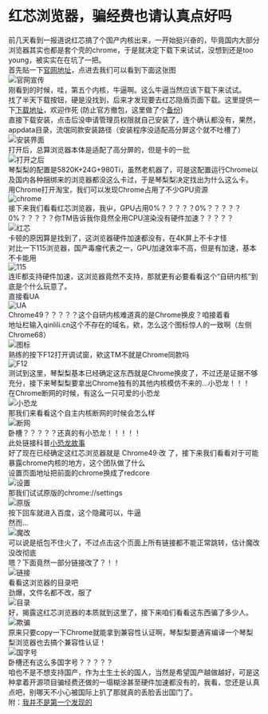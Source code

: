 # 红芯浏览器，骗经费也请认真点好吗  
前几天看到一报道说红芯搞了个国产内核出来，一开始挺兴奋的，毕竟国内大部分浏览器其实也都是套个壳的chrome，于是就决定下载下来试试，没想到还是too young，被实实在在坑了一把。  
首先贴一下[官网地址]，点进去我们可以看到下面这张图  
![官网宣传](1.webp)  
刚看到的时候，哇，第五个内核，牛逼啊。这么牛逼当然应该下载下来试试。  
找了半天下载按钮，硬是没找到，后来才发现要去红芯隐盾页面下载。这里提供一下[下载地址][]，欢迎作死  (防止官方撤包，这里做了个[备份][])  
直接下载安装，点击后没申请管理员权限就自己安装了，连个确认都没有，果然，appdata目录，流氓同款安装路径（安装程序没适配高分屏这个就不吐槽了）
![安装界面](2.webp)  
打开后，总算浏览器本体是适配了高分屏的，但是卡的一批  
![打开之后](3.webp)  
琴梨梨的配置是5820K+24G+980Ti，虽然老机器了，可是这配置运行Chrome以及国内各种捆绑来的浏览器都没这么卡过，于是琴梨梨决定找出为什么这么卡。  
用Chrome打开淘宝，我们可以发现Chrome占用了不少GPU资源  
![chrome](4.png)  
接下来我们看看红芯浏览器，我屮，GPU占用0%？？？？？0%？？？？？0%？？？？？你TM告诉我你竟然全用CPU渲染没有硬件加速？？？？？  
![红芯](5.webp)  
卡顿的原因算是找到了，这浏览器硬件加速都没有，在4K屏上不卡才怪  
对比一下115浏览器，国产毒瘤代表之一，GPU加速效率不高，但是有加速，基本不卡能用  
![115](6.webp)  
连IE都支持硬件加速，这浏览器竟然不支持，那就更有必要看看这个“自研内核”到底是个什么玩意了。  
直接看UA  
![UA](7.png)  
Chrome49？？？？？这个自研内核难道真的是Chrome换皮？咱接着看  
地址栏输入qinlili.cn这个不存在的域名，欸，怎么这个图标惊人的一致啊（左侧Chrome68）  
![图标](8.png)  
熟练的按下F12打开调试窗，欸这TM不就是Chrome同款吗  
![F12](9.png)  
测试到这里，琴梨梨基本已经确定这东西就是Chrome换皮了，不过还是证据不够充分，接下来琴梨梨要拿出Chrome独有的其他内核模仿不来的...小恐龙！！！  
在Chrome断网的时候，有这么一只可爱的小恐龙  
![小恐龙](10.png)  
那我们来看看这个自主内核断网的时候会怎么样  
![断网](11.webp)  
卧槽？？？？？还真的有小恐龙！！！！！  
此处链接科普[小恐龙故事][]  
好了现在已经确定这红芯浏览器就是  Chrome49·改 了，接下来我们看看对于可能暴露chrome内核的地方，这个团队做了什么  
设置页面地址把前面的chrome换成了redcore  
![设置](12.png)  
那我们试试原版的chrome://settings  
![原版](13.webp)  
按下回车就进入百度，这个隐藏可以，牛逼  
然而...  
![魔改](14.webp)  
可以说是纸包不住火了，不过点击这个页面上所有链接都不能正常跳转，估计魔改没改彻底  
嗯？下面竟然一部分链接改了？！！  
![链接](15.png)  
看看这浏览器的目录吧  
劲爆，文件名都不改，服了  
![目录](16.png)  
好，揭露这红芯浏览器的本质就到这里了，接下来咱们看看这东西骗了多少人。  
![欺骗](17.webp)  
原来只要copy一下Chrome就能拿到兼容性认证啊，琴梨梨要通宵编译一个琴梨梨浏览器也去搞个兼容性认证！  
![国字号](18.webp)  
卧槽还有这么多国字号？？？？？  
咱也不是不想支持国产，作为土生土长的国人，当然是希望国产越做越好，可是这种拿着开源项目骗经费还做的一塌糊涂甚至硬件加速都没有的，我看，您还是认真点吧，别哪天不小心被国际上扒了那就真的丢脸丢出国门了。  
附：[我并不是第一个发现的][]


[官网地址]: https://qinlili.bid/redirect.html?target=https://browser.redcore.cn/
[下载地址]: https://qinlili.bid/redirect.html?target=http://d.redcore.cn/install_redcore.3.0.54.exe
[备份]: https://qinlili.bid/redirect.html?target=https://qinlili.ctfile.com/fs/8067059-303883441
[小恐龙故事]: https://qinlili.bid/redirect.html?target=https://www.g-cores.com/articles/94332
[我并不是第一个发现的]: https://qinlili.bid/redirect.html?target=https://dig.chouti.com/pic/show?nid=4bea54714fcbeed6b9ef475a92aa3217&lid=21492691